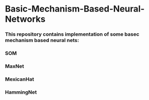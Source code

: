 # Basic-Mechanism-Based-Neural-Networks

### This repository contains implementation of some basec mechanism based neural nets:
### SOM
### MaxNet
### MexicanHat
### HammingNet

